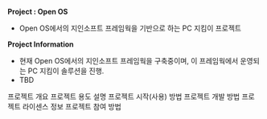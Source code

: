 **Project : Open OS**
- Open OS에서의 지인소프트 프레임웍을 기반으로 하는 PC 지킴이 프로젝트


**Project Information**
- 현재 Open OS에서의 지인소프트 프레임웍을 구축중이며, 이 프레임웍에서 운영되는 PC 지킴이 솔루션을 진행.
- TBD



프로젝트 개요
프로젝트 용도 설명
프로젝트 시작(사용) 방법
프로젝트 개발 방법
프로젝트 라이센스 정보
프로젝트 참여 방법
